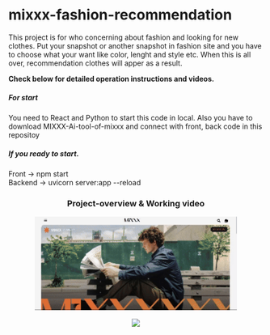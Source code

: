 # mixxx-fashion-recommendation
This project is for who concerning about fashion and looking for new clothes.
Put your snapshot or another snapshot in fashion site and you have to choose what your want like color, lenght and style etc.
When this is all over, recommendation clothes will apper as a result.

**Check below for detailed operation instructions and videos.**

<h5> For start </h5>
You need to React and Python to start this code in local.
Also you have to download MIXXX-Ai-tool-of-mixxx and connect with front, back code in this repositoy

<h5>If you ready to start.</h5>
Front -> npm start<br>
Backend -> uvicorn server:app --reload

<h3 align="center">Project-overview & Working video</h3>
<p align="center">
  <img src="images/mixxx-video.gif" width="400">
</p>
<p align="center">
  <img src="images/mixxx.png" width="400">
</p>
